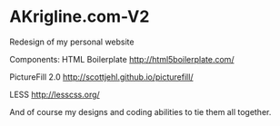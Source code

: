 AKrigline.com-V2
================

Redesign of my personal website

Components:
HTML Boilerplate
http://html5boilerplate.com/

PictureFill 2.0
http://scottjehl.github.io/picturefill/

LESS
http://lesscss.org/

And of course my designs and coding abilities to tie them all together.
